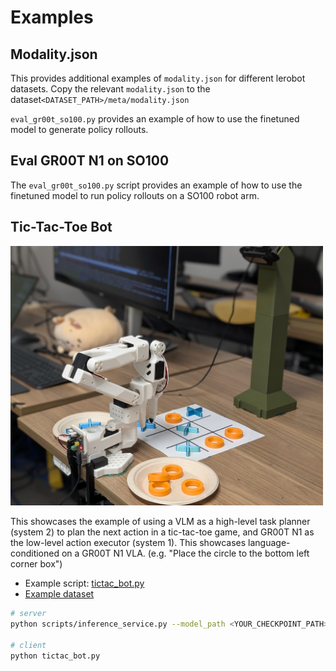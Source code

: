 # Examples

## Modality.json

This provides additional examples of `modality.json` for different lerobot datasets. Copy the relevant `modality.json` to the dataset`<DATASET_PATH>/meta/modality.json`

`eval_gr00t_so100.py` provides an example of how to use the finetuned model to generate policy rollouts.


## Eval GR00T N1 on SO100

The `eval_gr00t_so100.py` script provides an example of how to use the finetuned model to run policy rollouts on a SO100 robot arm.

## Tic-Tac-Toe Bot

<img src="./tictac_bot_setup.jpg" alt="Tic Tac Toe Bot" width="500"/>

This showcases the example of using a VLM as a high-level task planner (system 2) to plan the next action in a tic-tac-toe game, and GR00T N1 as the low-level action executor (system 1). This showcases language-conditioned on a GR00T N1 VLA. (e.g. "Place the circle to the bottom left corner box")

 * Example script: [tictac_bot.py](./tictac_bot.py)
 * [Example dataset](https://huggingface.co/datasets/youliangtan/tictac-bot)

```bash
# server
python scripts/inference_service.py --model_path <YOUR_CHECKPOINT_PATH> --server --data_config so100  --embodiment_tag new_embodiment

# client
python tictac_bot.py
```
